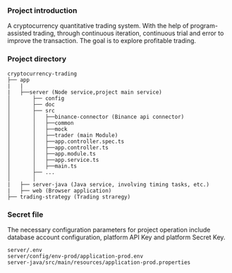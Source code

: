 ### Project introduction
A cryptocurrency quantitative trading system.
With the help of program-assisted trading, through continuous iteration, continuous trial and error to improve the transaction.
The goal is to explore profitable trading.

### Project directory
```
cryptocurrency-trading
├── app
|   |
|   ├──server (Node service,project main service)
│       ├── config
│       ├── doc
│       ├── src
│       │   ├──binance-connector (Binance api connector)
│       │   ├──common
│       │   ├──mock
│       │   ├──trader (main Module)
│       │   ├──app.controller.spec.ts
│       │   ├──app.controller.ts
│       │   ├──app.module.ts
│       │   ├──app.service.ts
│       │   ├──main.ts
│       ├── ...
│       │  
|   ├── server-java (Java service, involving timing tasks, etc.)
|   ├── web (Browser application)
├── trading-strategy (Trading straregy)
```

### Secret file
The necessary configuration parameters for project operation include database account configuration, platform API Key and platform Secret Key.
```
server/.env
server/config/env-prod/application-prod.env
server-java/src/main/resources/application-prod.properties
```
